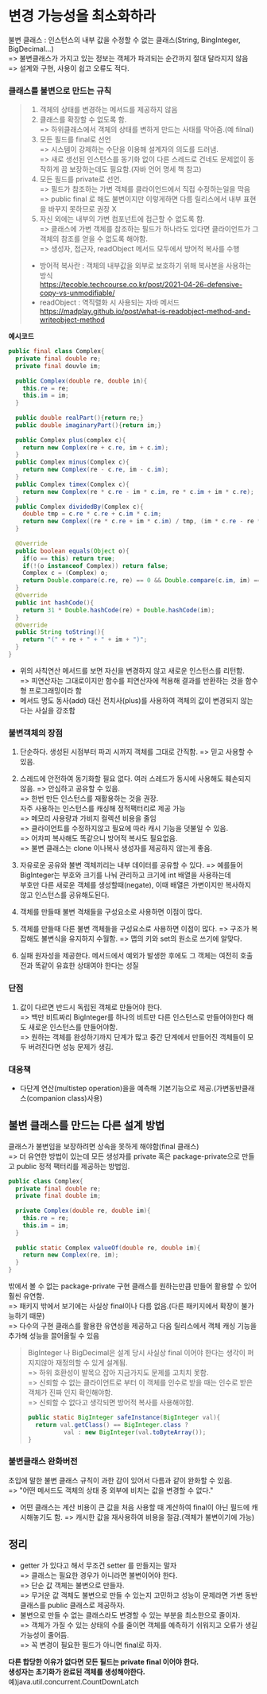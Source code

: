 # 변경 가능성을 최소화하라
불변 클래스 : 인스턴스의 내부 값을 수정할 수 없는 클래스(String, BingInteger, BigDecimal...)<br/>
  => 불변클래스가 가지고 있는 정보는 객체가 파괴되는 순간까지 절대 달라지지 않음<br/>
  => 설계와 구현, 사용이 쉽고 오류도 적다.<br/>
### 클래스를 불변으로 만드는 규칙
> 1. 객체의 상태를 변경하는 메서드를 제공하지 않음
> 2. 클래스를 확장할 수 없도록 함.<br/>
>   => 하위클래스에서 객체의 상태를 변하게 만드는 사태를 막아줌.(예 filnal)
> 3. 모든 필드를 final로 선언<br/>
>   => 시스템이 강제하는 수단을 이용해 설계자의 의도를 드러냄.<br/>
>   => 새로 생선된 인스턴스를 동기화 없이 다른 스레드로 건네도 문제없이 동작하게 끔 보장하는데도 필요함.(자바 언어 명세 책 참고)
> 4. 모든 필드를 private로 선언.<br/>
>   => 필드가 참조하는 가변 객체를 클라이언드에서 직접 수정하는일을 막음
>   => public final 로 해도 불변이지만 이렇게하면 다름 릴리스에서 내부 표현을 바꾸지 못하므로 권장 X
> 5. 자신 외에는 내부의 가변 컴포넌트에 접근할 수 없도록 함.<br/>
>   => 클래스에 가변 객체를 참조하는 필드가 하나라도 있다면 클라이언트가 그 객체의 참조를 얻을 수 없도록 해야함.<br/>
>   => 생성자, 접근자, readObject 메서드 모두에서 방어적 복사를 수행
> * 방어적 복사란 : 객체의 내부값을 외부로 보호하기 위해 복사본을 사용하는 방식<br/>
> https://tecoble.techcourse.co.kr/post/2021-04-26-defensive-copy-vs-unmodifiable/<br/>
> * readObject : 역직렬화 시 사용되는 자바 메서드<br/>
> https://madplay.github.io/post/what-is-readobject-method-and-writeobject-method<br/>

**예시코드**
```java
public final class Complex{
  private final double re;
  private final douvle im;
  
  public Complex(double re, double in){
    this.re = re;
    this.im = im;
  }
  
  public double realPart(){return re;}
  public double imaginaryPart(){return im;}
  
  public Complex plus(complex c){
    return new Complex(re + c.re, im + c.im);
  }
  public Complex minus(Complex c){
    return new Complex(re - c.re, im - c.im);
  }
  public Complex timex(Complex c){
    return new Complex(re * c.re - im * c.im, re * c.im + im * c.re);
  }
  public Complex dividedBy(Complex c){
    double tmp = c.re * c.re + c.im * c.im;
    return new Complex((re * c.re + im * c.im) / tmp, (im * c.re - re * c.im) / tmp);
  }
  
  @Override
  public boolean equals(Object o){
    if(o == this) return true;
    if(!(o instanceof Complex)) return false;
    Complex c = (Complex) o;
    return Double.compare(c.re, re) == 0 && Double.compare(c.im, im) == 0;
  }
  @Override
  public int hashCode(){
    return 31 * Double.hashCode(re) + Double.hashCode(im);
  }
  @Override
  public String toString(){
    return "(" + re + " + " + im + ")";
  }
}
```
* 위의 사칙연산 메서드를 보면 자신을 변경하지 않고 새로운 인스턴스를 리턴함.<br/>
  => 피연산자는 그대로이지만 함수를 피연산자에 적용해 결과를 반환하는 것을 함수형 프로그래밍이라 함
* 메서드 명도 동사(add) 대신 전치사(plus)를 사용하여 객체의 값이 변경되지 않는다는 사실을 강조함<br/>
### 불변객체의 장점
1. 단순하다.
  생성된 시점부터 파괴 시까지 객체를 그대로 간직함. => 믿고 사용할 수 있음.
2. 스레드에 안전하여 동기화할 필요 없다.
  여러 스레드가 동시에 사용해도 훼손되지 않음. => 안심하고 공유할 수 있음.<br/>
  => 한번 만든 인스턴스를 재활용하는 것을 권장.<br/>
  자주 사용하는 인스턴스를 캐싱해 정적팩터리로 제공 가능<br/>
  => 메모리 사용량과 가비지 컬렉션 비용을 줄임<br/>
  => 클라이언트를 수정하지않고 필요에 따라 캐시 기능을 덧불일 수 있음.<br/>
  => 어차피 복사해도 똑같으니 방어적 복사도 필요없음.<br/>
  => 불변 클래스는 clone 이나복사 생성자를 제공하지 않는게 좋음.

3. 자유로운 공유와 불변 객체끼리는 내부 데이터를 공유할 수 있다.
  => 예를들어 BigInteger는 부호와 크기를 나눠 관리하고 크기에 int 배열을 사용하는데 <br/>
  부호만 다른 새로운 객체를 생성할때(negate), 이때 배열은 가변이지만 복사하지 않고 인스턴스를 공유해도된다.
4. 객체를 만들때 불변 격채들을 구성요소로 사용하면 이점이 많다.
5. 객체를 만들때 다른 불변 객체들을 구성요소로 사용하면 이점이 많다.
  => 구조가 복잡해도 불변식을 유지하지 수월함.
  => 맵의 키와 set의 원소로 쓰기에 알맞다.
6. 실패 원자성을 제공한다.
  메서드에서 예외가 발생한 후에도 그 객체는 여전히 호출전과 똑같이 유효한 상태여야 한다는 성질

### 단점
1. 값이 다르면 반드시 독립된 객체로 만들어야 한다.<br/>
  => 백만 비트짜리 BigInteger를 하나의 비트만 다른 인스턴스로 만들어야한다 해도 새로운 인스턴스를 만들어야함.<br/>
  => 원하는 객체를 완성하기까지 단계가 많고 중간 단계에서 만들어진 객체들이 모두 버려진다면 성능 문제가 생김.
### 대응책
* 다단계 연산(multistep operation)을을 예측해 기본기능으로 제공.(가변동반클래스(companion class)사용)

## 불변 클래스를 만드는 다른 설계 방법
클래스가 불변임을 보장하려면 상속을 못하게 해야함(final 클래스)<br/>
=> 더 유연한 방법이 있는데 모든 생성자를 private 혹은 package-private으로 만들고 public 정적 팩터리를 제공하는 방법임.
```java
public class Complex{
  private final double re;
  private final double im;
  
  private Complex(double re, double im){
    this.re = re;
    this.im = im;
  }
  
  public static Complex valueOf(double re, double im){
    return new Complex(re, im);
  }
}
```
밖에서  볼 수 없는 package-private 구현 클래스를 원하는만큼 만들어 활용할 수 있어 훨씬 유연함.<br/>
=> 패키지 밖에서 보기에는 사실상 final이나 다름 없음.(다른 패키지에서 확장이 불가능하기 때문)<br/>
=> 다수의 구현 클래스를 활용한 유연성을 제공하고 다음 릴리스에서 객체 캐싱 기능을 추가해 성능을 끌어올릴 수 있음<br/>
> BigInteger 나 BigDecimal은 설계 당시 사실상 final 이어야 한다는 생각이 퍼지지않아 재정의할 수 있게 설계됨.<br/>
> => 하위 호환성이 발목으 잡아 지금가지도 문제를 고치치 못함.<br/>
> => 신뢰할 수 없는 클라이언트로 부터 이 객체를 인수로 받을 때는 인수로 받은 객체가 진짜 인지 확인해야함.<br/>
> => 신뢰할 수 없다고 생각되면 방어적 복사를 사용해야함.
> ```java
> public static BigInteger safeInstance(BigInteger val){
>   return val.getClass() == BigInteger.class ? 
>           val : new BigInteger(val.toByteArray());
> }
> ```
### 불변클래스 완화버전
초입에 말한 불변 클래스 규칙이 과한 감이 있어서 다름과 같이 완화할 수 있음.<br/>
=> "어떤 메서드도 객체의 상태 중 외부에 비치는 값을 변경할 수 없다."

- 어떤 클래스는 계산 비용이 큰 값을 처음 사용할 때 계산하여 final이 아닌 필드에 캐시해놓기도 함.
  => 캐시한 값을 재사용하여 비용을 절감.(객체가 불변이기에 가능)
  
## 정리
- getter 가 있다고 해서 무조건 setter 를 만들지는 말자<br/> 
  => 클래스는 필요한 경우가 아니라면 불변이어야 한다.<br/>
  => 단순 값 객체는 불변으로 만들자.<br/>
  => 무거운 값 객체도 불변으로 만들 수 있는지 고민하고 성능이 문제라면 가변 동반 클래스를 public 클래스로 제공하자.
- 불변으로 만들 수 없는 클래스라도 변경할 수 있는 부분을 최소한으로 줄이자.<br/>
  => 객체가 가질 수 있는 상태의 수를 줄이면 객체를 예측하기 쉬워지고 오류가 생길 가능성이 줄어듬.<br/>
  => 꼭 변경이 필요한 필드가 아니면 final로 하자.<br/>
  
**다른 합당한 이유가 없다면 모든 필드는 private final 이어야 한다.**<br/>
**생성자는 초기화가 완료된 객체를 생성해야한다.**<br/>
예)java.util.concurrent.CountDownLatch
